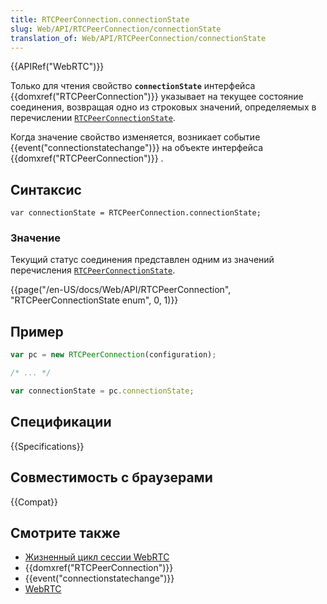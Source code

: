 ```yaml
---
title: RTCPeerConnection.connectionState
slug: Web/API/RTCPeerConnection/connectionState
translation_of: Web/API/RTCPeerConnection/connectionState
---
```


{{APIRef("WebRTC")}}

Только для чтения свойство **`connectionState`** интерфейса {{domxref("RTCPeerConnection")}} указывает на текущее состояние соединения, возвращая одно из строковых значений, определяемых в перечислении [`RTCPeerConnectionState`](#RTCPeerConnectionState_enum).

Когда значение свойство изменяется, возникает событие {{event("connectionstatechange")}} на объекте интерфейса {{domxref("RTCPeerConnection")}} .

## Синтаксис

```
var connectionState = RTCPeerConnection.connectionState;
```

### Значение

Текущий статус соединения представлен одним из значений перечисления [`RTCPeerConnectionState`](#RTCPeerConnectionState_enum).

{{page("/en-US/docs/Web/API/RTCPeerConnection", "RTCPeerConnectionState enum", 0, 1)}}

## Пример

```js
var pc = new RTCPeerConnection(configuration);

/* ... */

var connectionState = pc.connectionState;
```

## Спецификации

{{Specifications}}

## Совместимость с браузерами

{{Compat}}

## Смотрите также

- [Жизненный цикл сессии WebRTC](/ru/docs/Web/API/WebRTC_API/Session_lifetime)
- {{domxref("RTCPeerConnection")}}
- {{event("connectionstatechange")}}
- [WebRTC](/ru/docs/Web/Guide/API/WebRTC)
